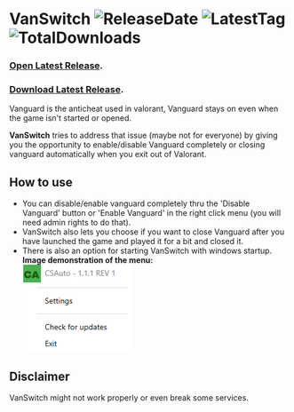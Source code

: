 # VanSwitch ![ReleaseDate](https://img.shields.io/github/release-date/murkyyt/vanswitch?label=Latest%20release) ![LatestTag](https://img.shields.io/github/v/tag/murkyyt/vanswitch?label=Latest%20version) ![TotalDownloads](https://img.shields.io/github/downloads/murkyyt/vanswitch/total?color=brightgreen&label=Total%20downloads) 
### [Open Latest Release](https://github.com/MurkyYT/VanSwitch/releases/latest).
### [Download Latest Release](https://github.com/MurkyYT/VanSwitch/releases/latest/download/VanSwitch.exe).
Vanguard is the anticheat used in valorant,
Vanguard stays on even when the game isn't started or opened.  

**VanSwitch** tries to address that issue (maybe not for everyone) by giving you the opportunity to enable/disable Vanguard completely or closing vanguard automatically when you exit out of Valorant.  
## How to use
* You can disable/enable vanguard completely thru the 'Disable Vanguard' button or 'Enable Vanguard' in the right click menu (you will need admin rights to do that).  
* VanSwitch also lets you choose if you want to close Vanguard after you have launched the game and played it for a bit and closed it.  
* There is also an option for starting VanSwitch with windows startup.  
**Image demonstration of the menu:**  
![right-click-menu](menuimage.png)

## Disclaimer
VanSwitch might not work properly or even break some services.
